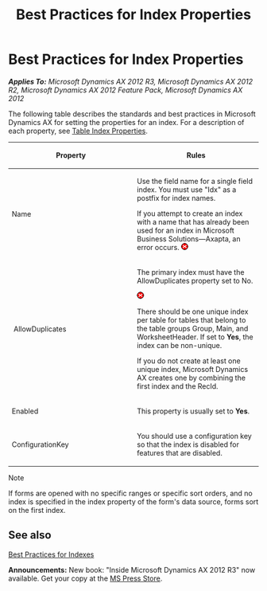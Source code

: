 ﻿---
title: Best Practices for Index Properties
TOCTitle: Index Properties
ms:assetid: 2adbbd1c-77bd-4b64-8bd6-7c32296fc63c
ms:mtpsurl: https://msdn.microsoft.com/en-us/library/Aa621872(v=AX.60)
ms:contentKeyID: 35241771
ms.date: 05/18/2015
mtps_version: v=AX.60
---

# Best Practices for Index Properties 


_**Applies To:** Microsoft Dynamics AX 2012 R3, Microsoft Dynamics AX 2012 R2, Microsoft Dynamics AX 2012 Feature Pack, Microsoft Dynamics AX 2012_

The following table describes the standards and best practices in Microsoft Dynamics AX for setting the properties for an index. For a description of each property, see [Table Index Properties](https://msdn.microsoft.com/en-us/library/aa881522\(v=ax.60\)).

<table>
<colgroup>
<col style="width: 50%" />
<col style="width: 50%" />
</colgroup>
<thead>
<tr class="header">
<th><p>Property</p></th>
<th><p>Rules</p></th>
</tr>
</thead>
<tbody>
<tr class="odd">
<td><p>Name</p></td>
<td><p>Use the field name for a single field index. You must use &quot;Idx&quot; as a postfix for index names.</p>
<p>If you attempt to create an index with a name that has already been used for an index in Microsoft Business Solutions—Axapta, an error occurs. <img src="images/Aa872655.ErrorIcon(AX.60).gif" title="Error icon" alt="Error icon" /></p></td>
</tr>
<tr class="even">
<td><p><span id="rx43allowduplic"></span> AllowDuplicates</p></td>
<td><p>The primary index must have the AllowDuplicates property set to No.</p>
<p><img src="images/Aa872655.ErrorIcon(AX.60).gif" title="Error icon" alt="Error icon" /></p>
<p>There should be one unique index per table for tables that belong to the table groups Group, Main, and WorksheetHeader. If set to <strong>Yes</strong>, the index can be non-unique.</p>
<p>If you do not create at least one unique index, Microsoft Dynamics AX creates one by combining the first index and the RecId.</p></td>
</tr>
<tr class="odd">
<td><p>Enabled</p></td>
<td><p>This property is usually set to <strong>Yes</strong>.</p></td>
</tr>
<tr class="even">
<td><p>ConfigurationKey</p></td>
<td><p>You should use a configuration key so that the index is disabled for features that are disabled.</p></td>
</tr>
</tbody>
</table>



> [!NOTE]
> <P>If forms are opened with no specific ranges or specific sort orders, and no index is specified in the index property of the form's data source, forms sort on the first index.</P>



## See also

[Best Practices for Indexes](best-practices-for-indexes.md)

  
**Announcements:** New book: "Inside Microsoft Dynamics AX 2012 R3" now available. Get your copy at the [MS Press Store](https://www.microsoftpressstore.com/store/inside-microsoft-dynamics-ax-2012-r3-9780735685109).

